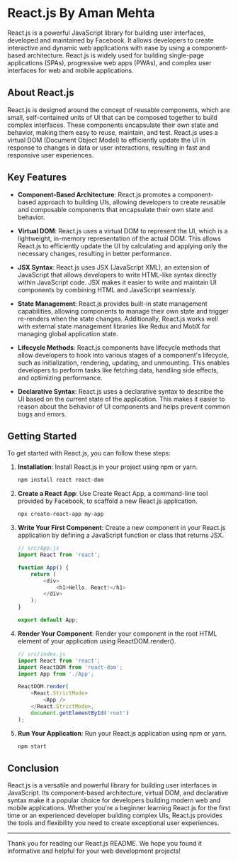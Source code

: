# React.js By Aman Mehta 

React.js is a powerful JavaScript library for building user interfaces, developed and maintained by Facebook. It allows developers to create interactive and dynamic web applications with ease by using a component-based architecture. React.js is widely used for building single-page applications (SPAs), progressive web apps (PWAs), and complex user interfaces for web and mobile applications.

## About React.js

React.js is designed around the concept of reusable components, which are small, self-contained units of UI that can be composed together to build complex interfaces. These components encapsulate their own state and behavior, making them easy to reuse, maintain, and test. React.js uses a virtual DOM (Document Object Model) to efficiently update the UI in response to changes in data or user interactions, resulting in fast and responsive user experiences.

## Key Features

- **Component-Based Architecture**: React.js promotes a component-based approach to building UIs, allowing developers to create reusable and composable components that encapsulate their own state and behavior.

- **Virtual DOM**: React.js uses a virtual DOM to represent the UI, which is a lightweight, in-memory representation of the actual DOM. This allows React.js to efficiently update the UI by calculating and applying only the necessary changes, resulting in better performance.

- **JSX Syntax**: React.js uses JSX (JavaScript XML), an extension of JavaScript that allows developers to write HTML-like syntax directly within JavaScript code. JSX makes it easier to write and maintain UI components by combining HTML and JavaScript seamlessly.

- **State Management**: React.js provides built-in state management capabilities, allowing components to manage their own state and trigger re-renders when the state changes. Additionally, React.js works well with external state management libraries like Redux and MobX for managing global application state.

- **Lifecycle Methods**: React.js components have lifecycle methods that allow developers to hook into various stages of a component's lifecycle, such as initialization, rendering, updating, and unmounting. This enables developers to perform tasks like fetching data, handling side effects, and optimizing performance.

- **Declarative Syntax**: React.js uses a declarative syntax to describe the UI based on the current state of the application. This makes it easier to reason about the behavior of UI components and helps prevent common bugs and errors.

## Getting Started

To get started with React.js, you can follow these steps:

1. **Installation**: Install React.js in your project using npm or yarn.

   ```bash
   npm install react react-dom
   ```

2. **Create a React App**: Use Create React App, a command-line tool provided by Facebook, to scaffold a new React.js application.

   ```bash
   npx create-react-app my-app
   ```

3. **Write Your First Component**: Create a new component in your React.js application by defining a JavaScript function or class that returns JSX.

   ```javascript
   // src/App.js
   import React from 'react';

   function App() {
       return (
           <div>
               <h1>Hello, React!</h1>
           </div>
       );
   }

   export default App;
   ```

4. **Render Your Component**: Render your component in the root HTML element of your application using ReactDOM.render().

   ```javascript
   // src/index.js
   import React from 'react';
   import ReactDOM from 'react-dom';
   import App from './App';

   ReactDOM.render(
       <React.StrictMode>
           <App />
       </React.StrictMode>,
       document.getElementById('root')
   );
   ```

5. **Run Your Application**: Run your React.js application using npm or yarn.

   ```bash
   npm start
   ```

## Conclusion

React.js is a versatile and powerful library for building user interfaces in JavaScript. Its component-based architecture, virtual DOM, and declarative syntax make it a popular choice for developers building modern web and mobile applications. Whether you're a beginner learning React.js for the first time or an experienced developer building complex UIs, React.js provides the tools and flexibility you need to create exceptional user experiences.

---

Thank you for reading our React.js README. We hope you found it informative and helpful for your web development projects!
